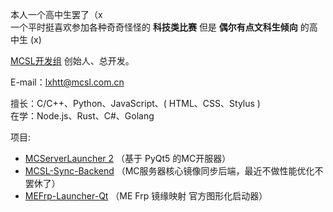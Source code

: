 本人一个高中生罢了（x  
一个平时挺喜欢参加各种奇奇怪怪的 **科技类比赛** 但是 **偶尔有点文科生倾向** 的高中生 (x)

[MCSL开发组](https://github.com/MCSLTeam) 创始人、总开发。

E-mail：[lxhtt@mcsl.com.cn](mailto:lxhtt@mcsl.com.cn)

擅长：C/C++、Python、JavaScript、( HTML、CSS、Stylus )  
在学：Node.js、Rust、C#、Golang

项目:

- [MCServerLauncher 2](https://mcsl.com.cn) （基于 PyQt5 的MC开服器）
- [MCSL-Sync-Backend](https://github.com/MCSLTeam/MCSL-Sync-Backend) （MC服务器核心镜像同步后端，最近不做性能优化不罢休了）
- [MEFrp-Launcher-Qt](https://github.com/LxHTT/MEFrp-Launcher-Qt) （ME Frp 镜缘映射 官方图形化启动器）
